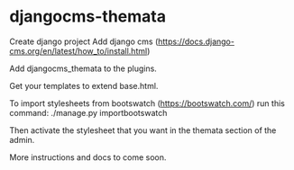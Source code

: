 # djangocms-themata

Create django project 
Add django cms (https://docs.django-cms.org/en/latest/how_to/install.html)

Add djangocms_themata to the plugins.

Get your templates to extend base.html.

To import stylesheets from bootswatch (https://bootswatch.com/) run this command:
./manage.py importbootswatch

Then activate the stylesheet that you want in the themata section of the admin.

More instructions and docs to come soon.
